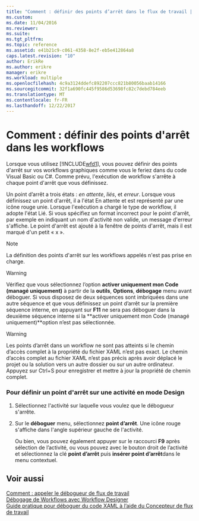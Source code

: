 ```yaml
---
title: "Comment : définir des points d’arrêt dans le flux de travail | Documents Microsoft"
ms.custom: 
ms.date: 11/04/2016
ms.reviewer: 
ms.suite: 
ms.tgt_pltfrm: 
ms.topic: reference
ms.assetid: e41b21c9-c061-4358-8e2f-eb5e412864a8
caps.latest.revision: "10"
author: ErikRe
ms.author: erikre
manager: erikre
ms.workload: multiple
ms.openlocfilehash: 4c9a3124ddefc892207ccc821b80056baab14166
ms.sourcegitcommit: 32f1a690fc445f9586d53698fc82c7debd784eeb
ms.translationtype: MT
ms.contentlocale: fr-FR
ms.lasthandoff: 12/22/2017
---
```

# <a name="how-to-set-breakpoints-in-workflows"></a>Comment : définir des points d'arrêt dans les workflows
Lorsque vous utilisez [!INCLUDE[wfd1](../workflow-designer/includes/wfd1_md.md)], vous pouvez définir des points d'arrêt sur vos workflows graphiques comme vous le feriez dans du code Visual Basic ou C#. Comme prévu, l'exécution de workflow s'arrête à chaque point d'arrêt que vous définissez.  
  
 Un point d’arrêt a trois états : *en attente*, *liés*, et *erreur*. Lorsque vous définissez un point d'arrêt, il a l'état En attente et est représenté par une icône rouge unie. Lorsque l'exécution a chargé le type de workflow, il adopte l'état Lié. Si vous spécifiez un format incorrect pour le point d'arrêt, par exemple en indiquant un nom d'activité non valide, un message d'erreur s'affiche. Le point d'arrêt est ajouté à la fenêtre de points d'arrêt, mais il est marqué d'un petit « x ».  
  
> [!NOTE]
>  La définition des points d'arrêt sur les workflows appelés n'est pas prise en charge.  
  
> [!WARNING]
>  Vérifiez que vous sélectionnez l’option **activer uniquement mon Code (managé uniquement)** à partir de la **outils**, **Options**, **débogage** menu avant déboguer. Si vous disposez de deux séquences sont imbriquées dans une autre séquence et que vous définissez un point d’arrêt sur la première séquence interne, en appuyant sur **F11** ne sera pas déboguer dans la deuxième séquence interne si la **activer uniquement mon Code (managé uniquement)**option n’est pas sélectionnée.  
  
> [!WARNING]
>  Les points d’arrêt dans un workflow ne sont pas atteints si le chemin d’accès complet à la propriété du fichier XAML n’est pas exact. Le chemin d’accès complet au fichier XAML n’est pas précis après avoir déplacé le projet ou la solution vers un autre dossier ou sur un autre ordinateur. Appuyez sur Ctrl+S pour enregistrer et mettre à jour la propriété de chemin complet.  
  
### <a name="to-set-a-breakpoint-on-an-activity-in-the-design-view"></a>Pour définir un point d'arrêt sur une activité en mode Design  
  
1.  Sélectionnez l'activité sur laquelle vous voulez que le débogueur s'arrête.  
  
2.  Sur le **déboguer** menu, sélectionnez **point d’arrêt**. Une icône rouge s'affiche dans l'angle supérieur gauche de l'activité.  
  
     Ou bien, vous pouvez également appuyer sur le raccourci **F9** après sélection de l’activité, ou vous pouvez avec le bouton droit de l’activité et sélectionnez la clé **point d’arrêt** puis **insérer point d’arrêt**dans le menu contextuel.  
  
## <a name="see-also"></a>Voir aussi  
 [Comment : appeler le débogueur de flux de travail](../workflow-designer/how-to-invoke-the-workflow-debugger.md)   
 [Débogage de Workflows avec Workflow Designer](../workflow-designer/debugging-workflows-with-the-workflow-designer.md)   
 [Guide pratique pour déboguer du code XAML à l’aide du Concepteur de flux de travail](../workflow-designer/how-to-debug-xaml-with-the-workflow-designer.md)